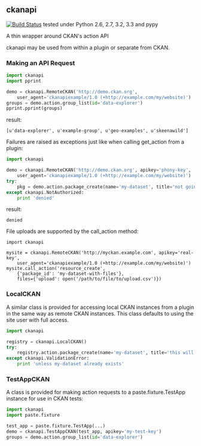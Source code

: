 ## ckanapi

[![Build Status](https://travis-ci.org/open-data/ckanapi.png?branch=master)](https://travis-ci.org/open-data/ckanapi) tested under Python 2.6, 2.7, 3.2, 3.3 and pypy

A thin wrapper around CKAN's action API

ckanapi may be used from within a plugin or separate from CKAN.

### Making an API Request

```python
import ckanapi
import pprint

demo = ckanapi.RemoteCKAN('http://demo.ckan.org',
    user_agent='ckanapiexample/1.0 (+http://example.com/my/website)')
groups = demo.action.group_list(id='data-explorer')
pprint.pprint(groups)
```

result:

```
[u'data-explorer', u'example-group', u'geo-examples', u'skeenawild']
```

Failures are raised as exceptions just like when calling get_action from a plugin:

```python
import ckanapi

demo = ckanapi.RemoteCKAN('http://demo.ckan.org', apikey='phony-key',
    user_agent='ckanapiexample/1.0 (+http://example.com/my/website)')
try:
    pkg = demo.action.package_create(name='my-dataset', title='not going to work')
except ckanapi.NotAuthorized:
    print 'denied'
```

result:

```
denied
```

File uploads are supported by the call_action method:

```
import ckanapi

mysite = ckanapi.RemoteCKAN('http://myckan.example.com', apikey='real-key',
    user_agent='ckanapiexample/1.0 (+http://example.com/my/website)')
mysite.call_action('resource_create',
    {'package_id': 'my-dataset-with-files'},
    files={'upload': open('/path/to/file/to/upload.csv')})
```

### LocalCKAN

A similar class is provided for accessing local CKAN instances from a plugin in
the same way as remote CKAN instances.  This class defaults to using the site
user with full access.

```python
import ckanapi

registry = ckanapi.LocalCKAN()
try:
    registry.action.package_create(name='my-dataset', title='this will work fine')
except ckanapi.ValidationError:
    print 'unless my-dataset already exists'
```

### TestAppCKAN

A class is provided for making action requests to a paste.fixture.TestApp
instance for use in CKAN tests:

```python
import ckanapi
import paste.fixture

test_app = paste.fixture.TestApp(...)
demo = ckanapi.TestAppCKAN(test_app, apikey='my-test-key')
groups = demo.action.group_list(id='data-explorer')
```
